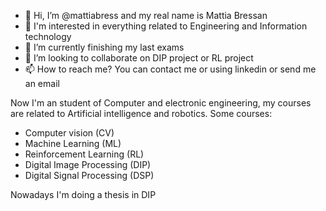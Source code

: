 - 👋 Hi, I’m @mattiabress and my real name is Mattia Bressan
- 👀 I'm interested in everything related to Engineering and Information technology
- 🌱 I’m currently finishing my last exams
- 💞️ I’m looking to collaborate on DIP project or RL project 
- 📫 How to reach me? You can contact me or using linkedin or send me an email

Now I'm an student of Computer and electronic engineering, my courses are related to Artificial intelligence and robotics. 
Some courses:

- Computer vision (CV)
- Machine Learning (ML)
- Reinforcement Learning (RL)
- Digital Image Processing (DIP)
- Digital Signal Processing (DSP)

Nowadays I'm doing a thesis in DIP  

<!---
mattiabress/mattiabress is a ✨ special ✨ repository because its `README.md` (this file) appears on your GitHub profile.
You can click the Preview link to take a look at your changes.
--->
